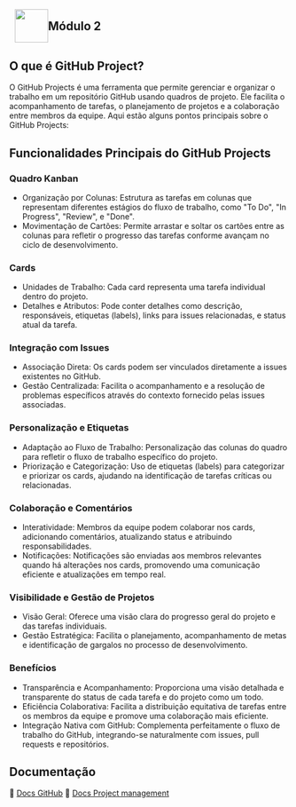 ## <h2 style="display: flex; align-items: center;"><img src="https://play-lh.googleusercontent.com/PCpXdqvUWfCW1mXhH1Y_98yBpgsWxuTSTofy3NGMo9yBTATDyzVkqU580bfSln50bFU" width="60" height="60" style="margin-left: 10px;">  Módulo 2 </h2>

## O que é GitHub Project?
O GitHub Projects é uma ferramenta que permite gerenciar e organizar o trabalho em um repositório GitHub usando quadros de projeto. Ele facilita o acompanhamento de tarefas, o planejamento de projetos e a colaboração entre membros da equipe. Aqui estão alguns pontos principais sobre o GitHub Projects:

## Funcionalidades Principais do GitHub Projects

### Quadro Kanban

- Organização por Colunas: Estrutura as tarefas em colunas que representam diferentes estágios do fluxo de trabalho, como "To Do", "In Progress", "Review", e "Done".
- Movimentação de Cartões: Permite arrastar e soltar os cartões entre as colunas para refletir o progresso das tarefas conforme avançam no ciclo de desenvolvimento. 

### Cards
- Unidades de Trabalho: Cada card representa uma tarefa individual dentro do projeto.
- Detalhes e Atributos: Pode conter detalhes como descrição, responsáveis, etiquetas (labels), links para issues relacionadas, e status atual da tarefa.

### Integração com Issues
- Associação Direta: Os cards podem ser vinculados diretamente a issues existentes no GitHub.
- Gestão Centralizada: Facilita o acompanhamento e a resolução de problemas específicos através do contexto fornecido pelas issues associadas.

### Personalização e Etiquetas
- Adaptação ao Fluxo de Trabalho: Personalização das colunas do quadro para refletir o fluxo de trabalho específico do projeto.
- Priorização e Categorização: Uso de etiquetas (labels) para categorizar e priorizar os cards, ajudando na identificação de tarefas críticas ou relacionadas.

### Colaboração e Comentários
- Interatividade: Membros da equipe podem colaborar nos cards, adicionando comentários, atualizando status e atribuindo responsabilidades.
- Notificações: Notificações são enviadas aos membros relevantes quando há alterações nos cards, promovendo uma comunicação eficiente e atualizações em tempo real.

### Visibilidade e Gestão de Projetos
- Visão Geral: Oferece uma visão clara do progresso geral do projeto e das tarefas individuais.
- Gestão Estratégica: Facilita o planejamento, acompanhamento de metas e identificação de gargalos no processo de desenvolvimento.

### Benefícios
- Transparência e Acompanhamento: Proporciona uma visão detalhada e transparente do status de cada tarefa e do projeto como um todo.
- Eficiência Colaborativa: Facilita a distribuição equitativa de tarefas entre os membros da equipe e promove uma colaboração mais eficiente.
- Integração Nativa com GitHub: Complementa perfeitamente o fluxo de trabalho do GitHub, integrando-se naturalmente com issues, pull requests e repositórios.

## Documentação

🔗 [Docs GitHub](https://docs.github.com/en)
🔗 [Docs Project management](https://docs.github.com/en/issues)

